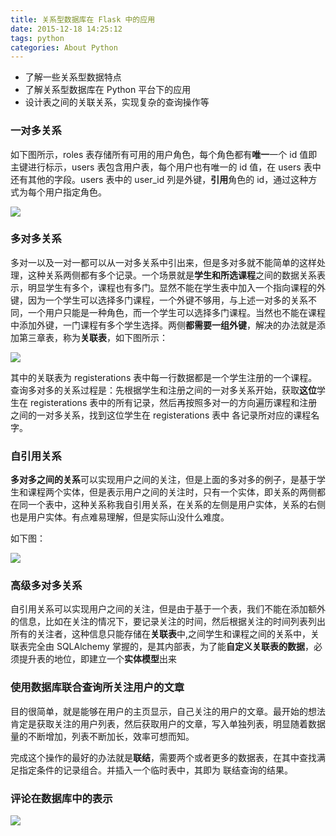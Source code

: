 ```yaml
---
title: 关系型数据库在 Flask 中的应用
date: 2015-12-18 14:25:12
tags: python 
categories: About Python
---
```


* 了解一些关系型数据特点
* 了解关系型数据库在 Python 平台下的应用
* 设计表之间的关联关系，实现复杂的查询操作等

<!-- more -->

### 一对多关系

如下图所示，roles 表存储所有可用的用户角色，每个角色都有**唯一**一个 id 值即主键进行标示，users 表包含用户表，每个用户也有唯一的 id 值，在 users 表中还有其他的字段。users 表中的 user_id 列是外键，**引用**角色的 id，通过这种方式为每个用户指定角色。

![](http://7xrl8j.com1.z0.glb.clouddn.com/%E4%B8%80%E5%AF%B9%E5%A4%9A%E5%85%B3%E7%B3%BB.jpg)

### 多对多关系

多对一以及一对一都可以从一对多关系中引出来，但是多对多就不能简单的这样处理，这种关系两侧都有多个记录。一个场景就是**学生和所选课程**之间的数据关系表示，明显学生有多个，课程也有多门。显然不能在学生表中加入一个指向课程的外键，因为一个学生可以选择多门课程，一个外键不够用，与上述一对多的关系不同，一个用户只能是一种角色，而一个学生可以选择多门课程。当然也不能在课程中添加外键，一门课程有多个学生选择。两侧**都需要一组外键**，解决的办法就是添加第三章表，称为**关联表**，如下图所示：

![](http://7xrl8j.com1.z0.glb.clouddn.com/%E5%AD%A6%E7%94%9F%E4%B8%8E%E8%AF%BE%E7%A8%8B.jpg)

其中的关联表为 registerations 表中每一行数据都是一个学生注册的一个课程。查询多对多的关系过程是：先根据学生和注册之间的一对多关系开始，获取**这位**学生在 registerations 表中的所有记录，然后再按照多对一的方向遍历课程和注册之间的一对多关系，找到这位学生在 registerations 表中 各记录所对应的课程名字。

### 自引用关系

**多对多之间的关系**可以实现用户之间的关注，但是上面的多对多的例子，是基于学生和课程两个实体，但是表示用户之间的关注时，只有一个实体，即关系的两侧都在同一个表中，这种关系称我自引用关系，在关系的左侧是用户实体，关系的右侧也是用户实体。有点难易理解，但是实际山没什么难度。



如下图：

![](http://7xrl8j.com1.z0.glb.clouddn.com/%E8%87%AA%E5%BC%95%E7%94%A8%E5%85%B3%E7%B3%BB.jpg)

### 高级多对多关系

自引用关系可以实现用户之间的关注，但是由于基于一个表，我们不能在添加额外的信息，比如在关注的情况下，要记录关注的时间，然后根据关注的时间列表列出所有的关注者，这种信息只能存储在**关联表**中,之间学生和课程之间的关系中，关联表完全由 SQLAlchemy 掌握的，是其内部表，为了能**自定义关联表的数据**，必须提升表的地位，即建立一个**实体模型**出来

### 使用数据库联合查询所关注用户的文章

目的很简单，就是能够在用户的主页显示，自己关注的用户的文章。最开始的想法肯定是获取关注的用户列表，然后获取用户的文章，写入单独列表，明显随着数据量的不断增加，列表不断加长，效率可想而知。

完成这个操作的最好的办法就是**联结**，需要两个或者更多的数据表，在其中查找满足指定条件的记录组合。并插入一个临时表中，其即为 联结查询的结果。

### 评论在数据库中的表示

![](http://7xrl8j.com1.z0.glb.clouddn.com/%E5%8D%9A%E5%AE%A2%E6%96%87%E7%AB%A0%E8%AF%84%E8%AE%BA.jpg)
